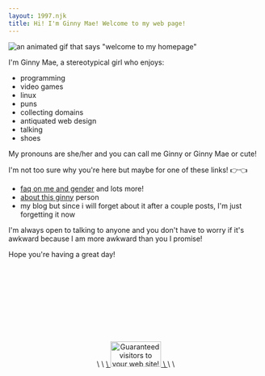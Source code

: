 ```yaml
---
layout: 1997.njk
title: Hi! I'm Ginny Mae! Welcome to my web page!
---
```

![an animated gif that says "welcome to my homepage"](/images/welcome.gif)

I'm Ginny Mae, a stereotypical girl who enjoys:

* programming
* video games
* linux
* puns
* collecting domains
* antiquated web design
* talking
* shoes

My pronouns are she/her and you can call me Ginny or Ginny Mae or cute!

I'm not too sure why you're here but maybe for one of these links! &#128073;&#x1f448;

* [faq on me and gender](/faq/) and lots more!
* [about this ginny](/about/) person
* my blog but since i will forget about it after a couple posts, I'm just forgetting it now

I'm always open to talking to anyone and you don't have to worry if it's awkward because I am more awkward than you I promise!

Hope you're having a great day!


<br><br><br><br><br><br><br><br>

<center> \
<!--Begin ClickThru Network HTML--> \
<a href="/lol/punch_the_monkey/"> \
  <img src="/images/clickthru.gif" alt="Guaranteed visitors to your web site!" nosave width="100" height="50" border="0"> \
</a> \
<!--End ClickThru Network HTML--> \
</center>
